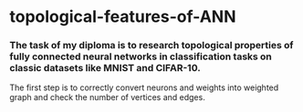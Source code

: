 # topological-features-of-ANN

### The task of my diploma is to research topological properties of fully connected neural networks in classification tasks on classic datasets like MNIST and CIFAR-10. 

The first step is to correctly convert neurons and weights into weighted graph and check the number of vertices and edges.
